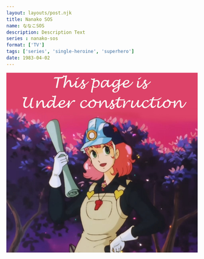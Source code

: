 ```yaml
---
layout: layouts/post.njk
title: Nanako SOS
name: ななこSOS
description: Description Text
series : nanako-sos
format: ['TV']
tags: ['series', 'single-heroine', 'superhero']
date: 1983-04-02
---
```


<img class="construction" src="/assets/construction.jpg">